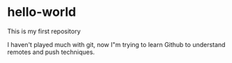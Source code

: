 # hello-world
This is my first repository

I haven't played much with git, now I"m trying to learn Github to understand remotes and push techniques.

